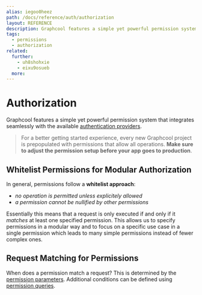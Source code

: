 ```yaml
---
alias: iegoo0heez
path: /docs/reference/auth/authorization
layout: REFERENCE
description: Graphcool features a simple yet powerful permission system that integrates seamlessly with the available authentication solutions.
tags:
  - permissions
  - authorization
related:
  further:
    - uh8shohxie
    - eixu9osueb
  more:
---
```


# Authorization

Graphcool features a simple yet powerful permission system that integrates seamlessly with the available [authentication providers](!alias-seimeish6e#authentication-providers).

> For a better getting started experience, every new Graphcool project is prepopulated with permissions that allow all operations. **Make sure to adjust the permission setup before your app goes to production**.

## Whitelist Permissions for Modular Authorization

In general, permissions follow a **whitelist approach**:

* *no operation is permitted unless explicitely allowed*
* *a permission cannot be nullified by other permissions*

Essentially this means that a request is only executed if and only if it *matches* at least one specified permission. This allows us to specify permissions in a modular way and to focus on a specific use case in a single permission which leads to many simple permissions instead of fewer complex ones.

## Request Matching for Permissions

When does a permission match a request? This is determined by the [permission parameters](!alias-soh5hu6xah). Additional conditions can be defined using [permission queries](!alias-iox3aqu0ee).
